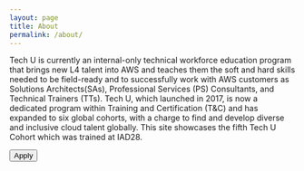 ```yaml
---
layout: page
title: About
permalink: /about/
---
```

Tech U is currently an internal-only technical workforce education program that brings new L4 talent into AWS and teaches them the soft and hard skills needed to be field-ready and to successfully work with AWS customers as Solutions Architects(SAs), Professional Services (PS) Consultants, and Technical Trainers (TTs). Tech U, which launched in 2017, is now a dedicated program within Training and Certification (T&C) and has expanded to six global cohorts, with a charge to find and develop diverse and inclusive cloud talent globally. This site showcases the fifth Tech U Cohort which was trained at IAD28.

<a href="https://www.amazon.jobs/en/search?business_category[]=student-programs&base_query=tech%20u"><button type="button" class="btn btn-primary">Apply</button>
</a>
